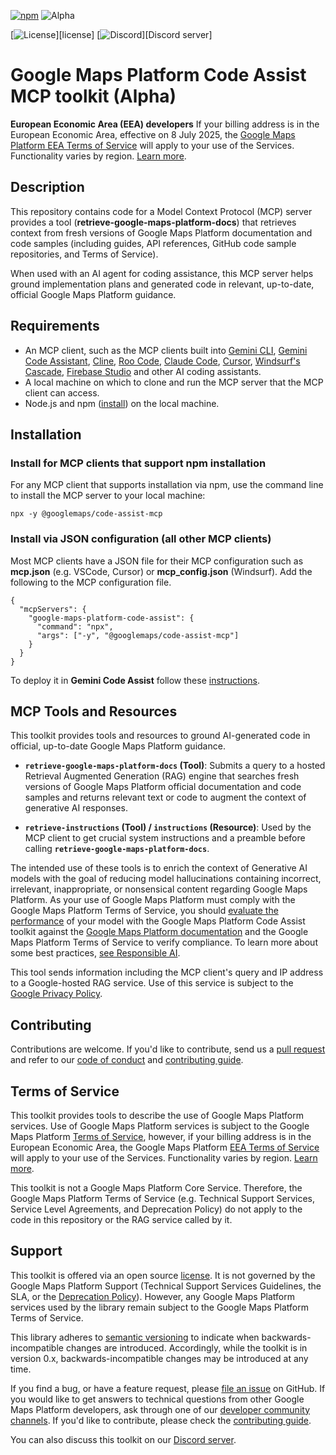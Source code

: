 [![npm](https://img.shields.io/npm/v/@googlemaps/code-assist-mcp)][npm-pkg]
![Alpha](https://img.shields.io/badge/release-alpha-orange)

[![License](https://img.shields.io/github/license/googlemaps/platform-ai?color=blue)][license]
[![Discord](https://img.shields.io/discord/676948200904589322?color=6A7EC2&logo=discord&logoColor=ffffff)][Discord server]

# Google Maps Platform Code Assist MCP toolkit (Alpha)

**European Economic Area (EEA) developers**
If your billing address is in the European Economic Area, effective on 8 July 2025, the [Google Maps Platform EEA Terms of Service](https://cloud.google.com/terms/maps-platform/eea) will apply to your use of the Services. Functionality varies by region. [Learn more](https://developers.google.com/maps/comms/eea/faq).

## **Description**

This repository contains code for a Model Context Protocol (MCP) server provides a tool (**retrieve-google-maps-platform-docs**) that retrieves context from fresh versions of Google Maps Platform documentation and code samples (including guides, API references, GitHub code sample repositories, and Terms of Service).

When used with an AI agent for coding assistance, this MCP server helps ground implementation plans and generated code in relevant, up-to-date, official Google Maps Platform guidance.

## **Requirements**

*   An MCP client, such as the MCP clients built into [Gemini CLI](https://github.com/google-gemini/gemini-cli), [Gemini Code Assistant](https://developers.google.com/gemini-code-assist/docs/use-agentic-chat-pair-programmer#configure-mcp-servers), [Cline](https://cline.bot/), [Roo Code](https://github.com/RooCodeInc/Roo-Code), [Claude Code](https://www.npmjs.com/package/@anthropic-ai/claude-code), [Cursor](https://cursor.sh/), [Windsurf's Cascade](https://windsurf.com/cascade), [Firebase Studio](https://firebase.google.com/docs/studio/customize-workspace#mcp) and other AI coding assistants.
*   A local machine on which to clone and run the MCP server that the MCP client can access.
*   Node.js and npm ([install](https://nodejs.org/en/download)) on the local machine.

## **Installation**

### **Install for MCP clients that support npm installation**

For any MCP client that supports installation via npm, use the command line to install the MCP server to your local machine:

```
npx -y @googlemaps/code-assist-mcp
```

### **Install via JSON configuration (all other MCP clients)**

Most MCP clients have a JSON file for their MCP configuration such as **mcp.json** (e.g. VSCode, Cursor) or **mcp_config.json** (Windsurf). Add the following to the MCP configuration file.

```
{
  "mcpServers": {
    "google-maps-platform-code-assist": {
      "command": "npx",
      "args": ["-y", "@googlemaps/code-assist-mcp"]
    }
  }
}
```

To deploy it in **Gemini Code Assist** follow these [instructions](https://developers.google.com/gemini-code-assist/docs/use-agentic-chat-pair-programmer#configure-mcp-servers).

## **MCP Tools and Resources**

This toolkit provides tools and resources to ground AI-generated code in official, up-to-date Google Maps Platform guidance.

*   **`retrieve-google-maps-platform-docs` (Tool)**: Submits a query to a hosted Retrieval Augmented Generation (RAG) engine that searches fresh versions of Google Maps Platform official documentation and code samples and returns relevant text or code to augment the context of generative AI responses.

*   **`retrieve-instructions` (Tool) / `instructions` (Resource)**: Used by the MCP client to get crucial system instructions and a preamble before calling **`retrieve-google-maps-platform-docs`**.

The intended use of these tools is to enrich the context of Generative AI models with the goal of reducing model hallucinations containing incorrect, irrelevant, inappropriate, or nonsensical content regarding Google Maps Platform. As your use of Google Maps Platform must comply with the Google Maps Platform Terms of Service, you should [evaluate the performance](https://ai.google.dev/responsible/docs/evaluation) of your model with the Google Maps Platform Code Assist toolkit against the [Google Maps Platform documentation](developers.google.com/maps) and the Google Maps Platform Terms of Service to verify compliance. To learn more about some best practices, [see Responsible AI](https://cloud.google.com/vertex-ai/generative-ai/docs/learn/responsible-ai).

This tool sends information including the MCP client's query and IP address to a Google-hosted RAG service. Use of this service is subject to the [Google Privacy Policy](https://policies.google.com/privacy).

## **Contributing**

Contributions are welcome. If you'd like to contribute, send us a [pull request](https://github.com/googlemaps/platform-ai/compare) and refer to our [code of conduct](https://github.com/googlemaps/.github/blob/master/?tab=coc-ov-file#readme) and [contributing guide](https://github.com/googlemaps/.github/blob/master/CONTRIBUTING.md).

## **Terms of Service**

This toolkit provides tools to describe the use of Google Maps Platform services. Use of Google Maps Platform services is subject to the Google Maps Platform [Terms of Service](https://cloud.google.com/maps-platform/terms), however, if your billing address is in the European Economic Area, the Google Maps Platform [EEA Terms of Service](https://cloud.google.com/terms/maps-platform/eea) will apply to your use of the Services. Functionality varies by region. [Learn more](https://developers.google.com/maps/comms/eea/faq).

This toolkit is not a Google Maps Platform Core Service. Therefore, the Google Maps Platform Terms of Service (e.g. Technical Support Services, Service Level Agreements, and Deprecation Policy) do not apply to the code in this repository or the RAG service called by it.

## **Support**

This toolkit is offered via an open source [license](https://github.com/googlemaps/.github/blob/master/LICENSE). It is not governed by the Google Maps Platform Support (Technical Support Services Guidelines, the SLA, or the [Deprecation Policy](https://cloud.google.com/maps-platform/terms)). However, any Google Maps Platform services used by the library remain subject to the Google Maps Platform Terms of Service.

This library adheres to [semantic versioning](https://semver.org/) to indicate when backwards-incompatible changes are introduced. Accordingly, while the toolkit is in version 0.x, backwards-incompatible changes may be introduced at any time.

If you find a bug, or have a feature request, please [file an issue](https://github.com/googlemaps/platform-ai/issues/new/choose) on GitHub. If you would like to get answers to technical questions from other Google Maps Platform developers, ask through one of our [developer community channels](https://developers.google.com/maps/developer-community). If you'd like to contribute, please check the [contributing guide](https://github.com/googlemaps/.github/blob/master/CONTRIBUTING.md).

You can also discuss this toolkit on our [Discord server](https://discord.gg/hYsWbmk).

<!--repo-specific anchor links-->
[npm-pkg]: <https://npmjs.com/package/@googlemaps/code-assist-mcp>
